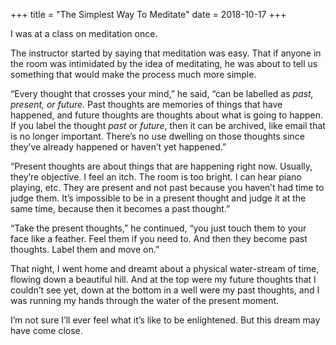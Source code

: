 +++
title = "The Simplest Way To Meditate"
date = 2018-10-17
+++

I was at a class on meditation once. 

The instructor started by saying that meditation was easy. That if anyone in the room was intimidated by the idea of meditating, he was about to tell us something that would make the process much more simple.

“Every thought that crosses your mind,” he said, “can be labelled as _past, present, or future._ Past thoughts are memories of things that have happened, and future thoughts are thoughts about what is going to happen. If you label the thought _past_ or _future_, then it can be archived, like email that is no longer important. There’s no use dwelling on those thoughts since they’ve already happened or haven’t yet happened.”

“Present thoughts are about things that are happening right now. Usually, they’re objective. I feel an itch. The room is too bright. I can hear piano playing, etc. They are present and not past because you haven’t had time to judge them. It’s impossible to be in a present thought and judge it at the same time, because then it becomes a past thought.”

“Take the present thoughts,” he continued, “you just touch them to your face like a feather. Feel them if you need to. And then they become past thoughts. Label them and move on.”

That night, I went home and dreamt about a physical water-stream of time, flowing down a beautiful hill. And at the top were my future thoughts that I couldn’t see yet, down at the bottom in a well were my past thoughts, and I was running my hands through the water of the present moment.

I’m not sure I’ll ever feel what it’s like to be enlightened. But this dream may have come close.